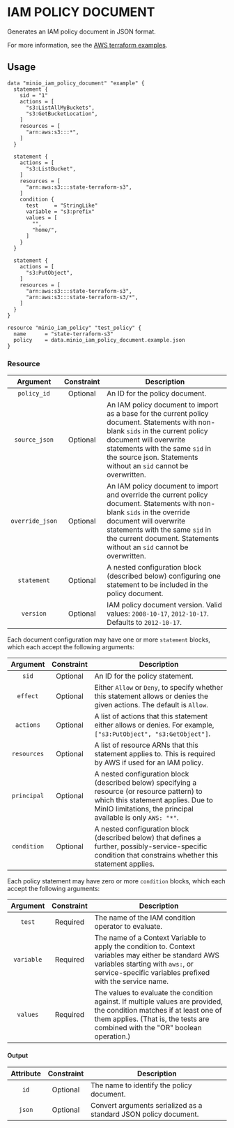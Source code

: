 # IAM POLICY DOCUMENT

Generates an IAM policy document in JSON format.

For more information, see the [AWS terraform examples](https://www.terraform.io/docs/providers/aws/d/iam_policy_document.html).

## Usage

```hcl
data "minio_iam_policy_document" "example" {
  statement {
    sid = "1"
    actions = [
      "s3:ListAllMyBuckets",
      "s3:GetBucketLocation",
    ]
    resources = [
      "arn:aws:s3:::*",
    ]
  }

  statement {
    actions = [
      "s3:ListBucket",
    ]
    resources = [
      "arn:aws:s3:::state-terraform-s3",
    ]
    condition {
      test     = "StringLike"
      variable = "s3:prefix"
      values = [
        "",
        "home/",
      ]
    }
  }

  statement {
    actions = [
      "s3:PutObject",
    ]
    resources = [
      "arn:aws:s3:::state-terraform-s3",
      "arn:aws:s3:::state-terraform-s3/*",
    ]
  }
}

resource "minio_iam_policy" "test_policy" {
  name      = "state-terraform-s3"
  policy    = data.minio_iam_policy_document.example.json
}
```

### Resource

|    Argument     | Constraint | Description                                                                                                                                                                                                                                                      |
| :-------------: | :--------: | ---------------------------------------------------------------------------------------------------------------------------------------------------------------------------------------------------------------------------------------------------------------- |
|   `policy_id`   |  Optional  | An ID for the policy document.                                                                                                                                                                                                                                   |
|  `source_json`  |  Optional  | An IAM policy document to import as a base for the current policy document. Statements with non-blank `sids` in the current policy document will overwrite statements with the same `sid` in the source json. Statements without an `sid` cannot be overwritten. |
| `override_json` |  Optional  | An IAM policy document to import and override the current policy document. Statements with non-blank `sids` in the override document will overwrite statements with the same `sid` in the current document. Statements without an `sid` cannot be overwritten.   |
|   `statement`   |  Optional  | A nested configuration block (described below) configuring one statement to be included in the policy document.                                                                                                                                                  |
|    `version`    |  Optional  | IAM policy document version. Valid values: `2008-10-17`, `2012-10-17`. Defaults to `2012-10-17`.                                                                                                                                                                 |

Each document configuration may have one or more `statement` blocks, which each accept the following arguments:

|  Argument   | Constraint | Description                                                                                                                                                                                       |
| :---------: | :--------: | ------------------------------------------------------------------------------------------------------------------------------------------------------------------------------------------------- |
|    `sid`    |  Optional  | An ID for the policy statement.                                                                                                                                                                   |
|  `effect`   |  Optional  | Either `Allow` or `Deny`, to specify whether this statement allows or denies the given actions. The default is `Allow`.                                                                           |
|  `actions`  |  Optional  | A list of actions that this statement either allows or denies. For example, `["s3:PutObject", "s3:GetObject"]`.                                                                                   |
| `resources` |  Optional  | A list of resource ARNs that this statement applies to. This is required by AWS if used for an IAM policy.                                                                                        |
| `principal` |  Optional  | A nested configuration block (described below) specifying a resource (or resource pattern) to which this statement applies. Due to MinIO limitations, the principal available is only `AWS: "*"`. |
| `condition` |  Optional  | A nested configuration block (described below) that defines a further, possibly-service-specific condition that constrains whether this statement applies.                                        |

Each policy statement may have zero or more `condition` blocks, which each accept the following arguments:

|  Argument  | Constraint | Description                                                                                                                                                                                              |
| :--------: | :--------: | -------------------------------------------------------------------------------------------------------------------------------------------------------------------------------------------------------- |
|   `test`   |  Required  | The name of the IAM condition operator to evaluate.                                                                                                                                                      |
| `variable` |  Required  | The name of a Context Variable to apply the condition to. Context variables may either be standard AWS variables starting with `aws:`, or service-specific variables prefixed with the service name.     |
|  `values`  |  Required  | The values to evaluate the condition against. If multiple values are provided, the condition matches if at least one of them applies. (That is, the tests are combined with the "OR" boolean operation.) |

#### Output

| Attribute | Constraint | Description                                                      |
| :-------: | :--------: | ---------------------------------------------------------------- |
|   `id`    |  Optional  | The name to identify the policy document.                        |
|  `json`   |  Optional  | Convert arguments serialized as a standard JSON policy document. |
